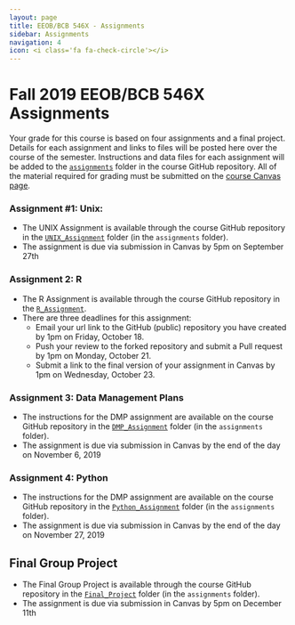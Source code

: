 ```yaml
---
layout: page
title: EEOB/BCB 546X - Assignments
sidebar: Assignments
navigation: 4
icon: <i class='fa fa-check-circle'></i> 
---
```


# Fall 2019 EEOB/BCB 546X Assignments

Your grade for this course is based on four assignments and a final project. Details for each assignment and links to files will be posted here over the course of the semester.
Instructions and data files for each assignment will be added to the [`assignments`](https://github.com/EEOB-BioData/BCB546X-Fall2019/tree/master/assignments) folder in the course
GitHub repository. 
All of the material required for grading must be submitted on the [course Canvas page](https://canvas.iastate.edu/courses/62567). 

### Assignment #1: Unix:
* The UNIX Assignment is available through the course GitHub repository in the [`UNIX_Assignment`](https://github.com/EEOB-BioData/BCB546X-Fall2019/tree/master/assignments/UNIX_Assignment) folder (in the `assignments` folder).
* The assignment is due via submission in Canvas by 5pm on September 27th

### Assignment 2: R
* The R Assignment is available through the course GitHub repository in the [`R_Assignment`](https://github.com/EEOB-BioData/BCB546X-Fall2019/tree/master/assignments/R_Assignment).  
* There are three deadlines for this assignment:
  - Email your url link to the GitHub (public) repository you have created by 1pm on Friday, October 18.  
  - Push your review to the forked repository and submit a Pull request by 1pm on Monday, October 21.  
  - Submit a link to the final version of your assignment in Canvas by 1pm on Wednesday, October 23.  

### Assignment 3: Data Management Plans

* The instructions for the DMP assignment are available on the course GitHub repository in the [`DMP_Assignment`](https://github.com/EEOB-BioData/BCB546X-Fall2019/tree/master/assignments/DMP_Assignment) folder (in the `assignments` folder).
* The assignment is due via submission in Canvas by the end of the day on November 6, 2019

### Assignment 4: Python

* The instructions for the DMP assignment are available on the course GitHub repository in the [`Python_Assignment`](https://github.com/EEOB-BioData/BCB546X-Fall2019/tree/master/assignments/Python_Assignment) folder (in the `assignments` folder).
* The assignment is due via submission in Canvas by the end of the day on November 27, 2019 

## Final Group Project
* The Final Group Project is available through the course GitHub repository in the [`Final_Project`](https://github.com/EEOB-BioData/BCB546X-Fall2019/tree/master/assignments/Final_Project) folder (in the `assignments` folder).
* The assignment is due via submission in Canvas by 5pm on December 11th
